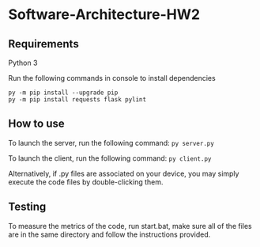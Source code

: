 # Software-Architecture-HW2

## Requirements

Python 3

Run the following commands in console to install dependencies
```
py -m pip install --upgrade pip
py -m pip install requests flask pylint
```

## How to use

To launch the server, run the following command:
``` py server.py ```

To launch the client, run the following command:
``` py client.py ```

Alternatively, if .py files are associated on your device, you may simply execute the code files by double-clicking them.

## Testing

To measure the metrics of the code, run start.bat, make sure all of the files are in the same directory and follow the instructions provided.
